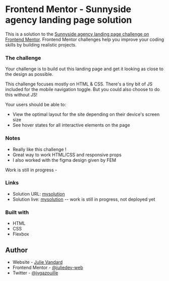 # Frontend Mentor - Sunnyside agency landing page solution

This is a solution to the [Sunnyside agency landing page challenge on Frontend Mentor](https://www.frontendmentor.io/challenges/sunnyside-agency-landing-page-7yVs3B6ef). Frontend Mentor challenges help you improve your coding skills by building realistic projects.

### The challenge

Your challenge is to build out this landing page and get it looking as close to the design as possible.

This challenge focuses mostly on HTML & CSS. There's a tiny bit of JS included for the mobile navigation toggle. But you could also choose to do this without JS!

Your users should be able to:

- View the optimal layout for the site depending on their device's screen size
- See hover states for all interactive elements on the page

### Notes
- Really like this challenge !
- Great way to work HTML/CSS and responsive props
- I also worked with the figma design given by FEM

Work is still in progress -

### Links

- Solution URL: [mysolution](https://github.com/juliedev-web/FEM-sunnyside-agency-landing-page)
- Solution live: [mysolution]() -- work is still in progress, not deployed yet


### Built with

- HTML
- CSS 
- Flexbox


## Author

- Website - [Julie Vandard](https://www.lesmainsdanslecode.com)
- Frontend Mentor - [@juliedev-web](https://www.frontendmentor.io/profile/juliedev-web)
- Twitter - [@jvgazouille](https://www.twitter.com/jvgazouille)



